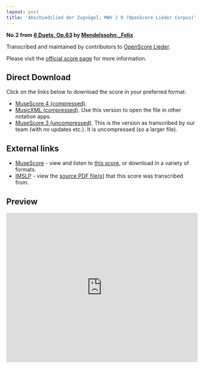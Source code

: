 ```yaml
---
layout: post
title: 'Abschiedslied der Zugvögel, MWV J 9 (OpenScore Lieder Corpus)'
---
```


__No.2 from [6 Duets, Op.63](https://fourscoreandmore.org/openscore/lieder/Mendelssohn,_Felix/6_Duets,_Op.63/) by [Mendelssohn,_Felix](https://fourscoreandmore.org/openscore/lieder/Mendelssohn,_Felix)__

Transcribed and maintained by contributors to [OpenScore Lieder].

Please visit the [official score page] for more information.

[official score page]: https://musescore.com/openscore-lieder-corpus/scores/7076589
[OpenScore Lieder]: https://musescore.com/openscore-lieder-corpus

## Direct Download

Click on the links below to download the score in your preferred format:
- [MuseScore 4 (compressed)](https://github.com/openscore/lieder/blob/main/scores/Mendelssohn,_Felix/6_Duets,_Op.63/2_Abschiedslied_der_Zugvögel,_MWV_J_9/lc7076589.mscz?raw=true).
- [MusicXML (compressed)](https://github.com/openscore/lieder/blob/main/scores/Mendelssohn,_Felix/6_Duets,_Op.63/2_Abschiedslied_der_Zugvögel,_MWV_J_9/lc7076589.mxl?raw=true). Use this version to open the file in other notation apps.
- [MuseScore 3 (uncompressed)](https://github.com/openscore/lieder/blob/main/scores/Mendelssohn,_Felix/6_Duets,_Op.63/2_Abschiedslied_der_Zugvögel,_MWV_J_9/lc7076589.mscx?raw=true). This is the version as transcribed by our team (with no updates etc.). It is uncompressed (so a larger file).

## External links

- [MuseScore] - view and listen to [this score][MuseScore], or download in a variety of formats.
- [IMSLP] - view the [source PDF file(s)][IMSLP] that this score was transcribed from.

[MuseScore]: https://musescore.com/score/7076589
[IMSLP]: https://imslp.org/wiki/Special:ReverseLookup/41375

## Preview

<iframe width="100%" height="394" src="https://musescore.com/openscore-lieder-corpus/scores/7076589/embed" frameborder="0" allowfullscreen allow="autoplay; fullscreen"></iframe>
